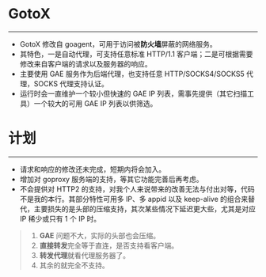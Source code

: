 # GotoX
---
* GotoX 修改自 goagent，可用于访问被**防火墙**屏蔽的网络服务。
* 其特色，一是自动代理，可支持任意标准 HTTP/1.1 客户端；二是可根据需要修改来自客户端的请求以及服务器的响应。
* 主要使用 GAE 服务作为后端代理，也支持任意 HTTP/SOCKS4/SOCKS5 代理，SOCKS 代理支持认证。
* 运行时会一直维护一个较小但快速的 GAE IP 列表，需事先提供（其它扫描工具）一个较大的可用 GAE IP 列表以供筛选。

# 计划
---
* 请求和响应的修改还未完成，短期内将会加入。
* 增加对 goproxy 服务端的支持，等其它功能完善后再考虑。
* 不会提供对 HTTP2 的支持，对我个人来说带来的改善无法与付出对等，代码不是我的本行。其部分特性可用多 IP、多 appid 以及 keep-alive 的组合来替代，主要损失的是头部的压缩支持，其次某些情况下延迟更大些，尤其是对应 IP 稀少或只有 1 个 IP 时。

>    1. **GAE** 问题不大，实际的头部也会压缩。
>    2. **直接转发**完全等于直连，是否支持看客户端。
>    3. **转发代理**就看代理服务器了。
>    4. 其余的就完全不支持。
